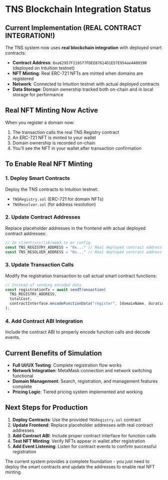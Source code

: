 # TNS Blockchain Integration Status

## Current Implementation (REAL CONTRACT INTEGRATION!)

The TNS system now uses **real blockchain integration** with deployed smart contracts:

- **Contract Address**: `0xa62957F219577FDEE87614D1E57E954ae4A09390` (deployed on Intuition testnet)
- **NFT Minting**: Real ERC-721 NFTs are minted when domains are registered  
- **Network**: Connected to Intuition testnet with actual deployed contracts
- **Data Storage**: Domain ownership tracked both on-chain and in local storage for performance

## Real NFT Minting Now Active

When you register a domain now:
1. The transaction calls the real TNS Registry contract
2. An ERC-721 NFT is minted to your wallet
3. Domain ownership is recorded on-chain
4. You'll see the NFT in your wallet after transaction confirmation

## To Enable Real NFT Minting

### 1. Deploy Smart Contracts
Deploy the TNS contracts to Intuition testnet:
- `TNSRegistry.sol` (ERC-721 for domain NFTs)
- `TNSResolver.sol` (for address resolution)

### 2. Update Contract Addresses
Replace placeholder addresses in the frontend with actual deployed contract addresses:

```typescript
// In client/src/lib/web3.ts or config
const TNS_REGISTRY_ADDRESS = "0x..." // Real deployed contract address
const TNS_RESOLVER_ADDRESS = "0x..." // Real deployed contract address
```

### 3. Update Transaction Calls
Modify the registration transaction to call actual smart contract functions:

```typescript
// Instead of sending encoded data
const registrationTx = await sendTransaction(
  TNS_REGISTRY_ADDRESS,
  totalCost,
  contractInterface.encodeFunctionData("register", [domainName, duration])
);
```

### 4. Add Contract ABI Integration
Include the contract ABI to properly encode function calls and decode events.

## Current Benefits of Simulation

- **Full UI/UX Testing**: Complete registration flow works
- **Network Integration**: MetaMask connection and network switching functional  
- **Domain Management**: Search, registration, and management features complete
- **Pricing Logic**: Tiered pricing system implemented and working

## Next Steps for Production

1. **Deploy Contracts**: Use the provided `TNSRegistry.sol` contract
2. **Update Frontend**: Replace placeholder addresses with real contract addresses
3. **Add Contract ABI**: Include proper contract interface for function calls
4. **Test NFT Minting**: Verify NFTs appear in wallet after registration
5. **Add Event Listening**: Listen for contract events to confirm successful registration

The current system provides a complete foundation - you just need to deploy the smart contracts and update the addresses to enable real NFT minting.